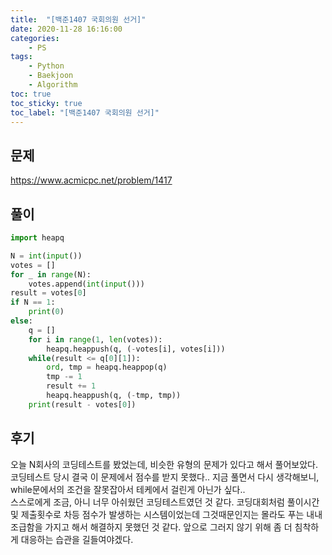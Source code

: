 ```yaml
---
title:  "[백준1407 국회의원 선거]"
date: 2020-11-28 16:16:00
categories:
    - PS
tags:
    - Python
    - Baekjoon
    - Algorithm
toc: true
toc_sticky: true
toc_label: "[백준1407 국회의원 선거]"
---
```

## 문제 
<https://www.acmicpc.net/problem/1417>
## 풀이

```python
import heapq

N = int(input())
votes = []
for _ in range(N):
    votes.append(int(input()))
result = votes[0]
if N == 1:
    print(0)
else:
    q = []
    for i in range(1, len(votes)):
        heapq.heappush(q, (-votes[i], votes[i]))
    while(result <= q[0][1]):
        ord, tmp = heapq.heappop(q)
        tmp -= 1
        result += 1
        heapq.heappush(q, (-tmp, tmp))
    print(result - votes[0])

```

## 후기
오늘 N회사의 코딩테스트를 봤었는데, 비슷한 유형의 문제가 있다고 해서 풀어보았다.
코딩테스트 당시 결국 이 문제에서 점수를 받지 못했다.. 지금 풀면서 다시 생각해보니, while문에서의 조건을 잘못잡아서 테케에서 걸린게 아닌가 싶다..<br>
스스로에게 조금, 아니 너무 아쉬웠던 코딩테스트였던 것 같다. 코딩대회처럼 풀이시간 및 제출횟수로 차등 점수가 발생하는 시스템이었는데 그것때문인지는 몰라도 푸는 내내 조급함을 가지고 해서 해결하지 못했던 것 같다.
앞으로 그러지 않기 위해 좀 더 침착하게 대응하는 습관을 길들여야겠다.
